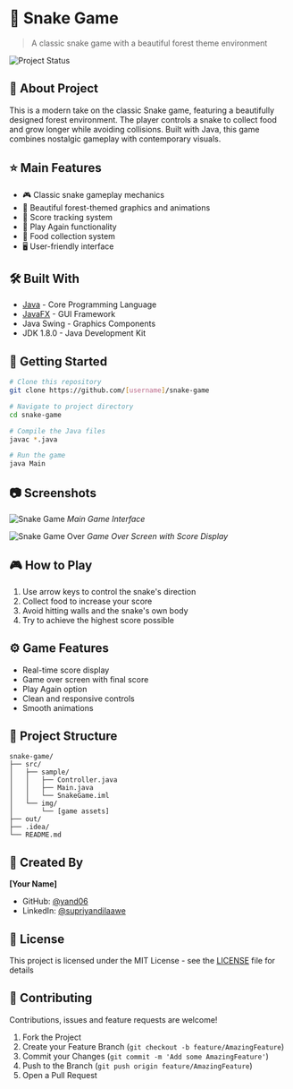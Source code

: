 # 🐍 Snake Game
> A classic snake game with a beautiful forest theme environment

![Project Status](https://img.shields.io/badge/status-active-success.svg)

## 📖 About Project
This is a modern take on the classic Snake game, featuring a beautifully designed forest environment. The player controls a snake to collect food and grow longer while avoiding collisions. Built with Java, this game combines nostalgic gameplay with contemporary visuals.

## ⭐ Main Features
- 🎮 Classic snake gameplay mechanics
- 🌳 Beautiful forest-themed graphics and animations
- 💯 Score tracking system
- 🔄 Play Again functionality
- 🎯 Food collection system
- 🖥️ User-friendly interface

## 🛠️ Built With
- [Java](https://www.java.com/) - Core Programming Language
- [JavaFX](https://openjfx.io/) - GUI Framework
- Java Swing - Graphics Components
- JDK 1.8.0 - Java Development Kit

## 🏁 Getting Started
```bash
# Clone this repository
git clone https://github.com/[username]/snake-game

# Navigate to project directory
cd snake-game

# Compile the Java files
javac *.java

# Run the game
java Main
```

## 📷 Screenshots

![Snake Game](https://github.com/user-attachments/assets/69481fc9-ff5d-453b-97f4-943c84c47e12)
*Main Game Interface*

![Snake Game Over](https://github.com/user-attachments/assets/06da75a8-5a39-4ef5-8253-f118ee12e687)
*Game Over Screen with Score Display*

## 🎮 How to Play
1. Use arrow keys to control the snake's direction
2. Collect food to increase your score
3. Avoid hitting walls and the snake's own body
4. Try to achieve the highest score possible

## ⚙️ Game Features
- Real-time score display
- Game over screen with final score
- Play Again option
- Clean and responsive controls
- Smooth animations

## 📂 Project Structure
```
snake-game/
├── src/
│   ├── sample/
│   │   ├── Controller.java
│   │   ├── Main.java
│   │   └── SnakeGame.iml
│   └── img/
│       └── [game assets]
├── out/
├── .idea/
└── README.md
```

## 👤 Created By
**[Your Name]**
- GitHub: [@yand06](https://github.com/yand06)
- LinkedIn: [@supriyandilaawe](https://www.linkedin.com/in/supriyandi-la-awe/)

## 📝 License
This project is licensed under the MIT License - see the [LICENSE](LICENSE) file for details

## 🤝 Contributing
Contributions, issues and feature requests are welcome!

1. Fork the Project
2. Create your Feature Branch (`git checkout -b feature/AmazingFeature`)
3. Commit your Changes (`git commit -m 'Add some AmazingFeature'`)
4. Push to the Branch (`git push origin feature/AmazingFeature`)
5. Open a Pull Request
